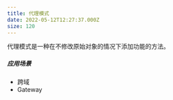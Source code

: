 ```yaml
---
title: 代理模式
date: 2022-05-12T12:27:37.000Z
size: 120
---
```

代理模式是一种在不修改原始对象的情况下添加功能的方法。

##### 应用场景
- 跨域
- Gateway
